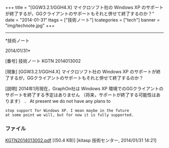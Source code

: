 ﻿+++
title = "[GGW3.2.1/GGH4.X] マイクロソフト社の Windows XP のサポートが終了するが，GGクライアントのサポートもそれと併せて終了するのか？"
date = "2014-01-31"
ttags = ["技術ノート"]
tcategories = ["tech"]
banner = "img/technote.jpg"
+++

-----------------------------------------------------------------------------------------------------------------------------

*技術ノート

2014/01/31*


[番号]
技術ノート KGTN 2014013002

[現象]
[GGW3.2.1/GGH4.X] マイクロソフト社の Windows XP
のサポートが終了するが，GGクライアントのサポートもそれと併せて終了するのか？

[説明]
2014年1月現在，GraphOn社は Windows XP
環境でのGGクライアントのサポートを終了する予定はありません
（将来，サポートが終了する可能性はあります） ．
At present we do not have any plans to

    stop support for Windows XP. I mean maybe in the future
    at some point we will, but for now it is fully supported.


### ファイル

 
 


[KGTN2014013002.pdf](http://techreport.kitasp.net/attachments/download/1534/KGTN2014013002.pdf)
 [(50.4 KB)] [kitasp 技術センター, 2014/01/31
14:21]


 


 

